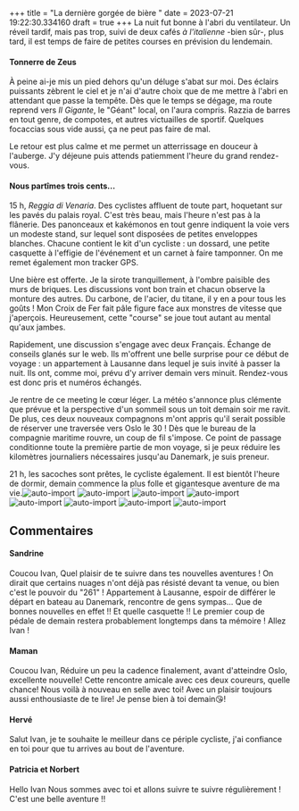 +++
title = "La dernière gorgée de bière "
date = 2023-07-21 19:22:30.334160
draft = true
+++
La nuit fut bonne à l'abri du ventilateur. Un réveil tardif, mais pas trop, suivi de deux cafés _à l'italienne_ -bien sûr-, plus tard, il est temps de faire de petites courses en prévision du lendemain.


#### Tonnerre de Zeus
À peine ai-je mis un pied dehors qu'un déluge s'abat sur moi. Des éclairs puissants zèbrent le ciel et je n'ai d'autre choix que de me mettre à l'abri en attendant que passe la tempête. Dès que le temps se dégage, ma route reprend vers _Il Gigante_, le "Géant" local, on l'aura compris. Razzia de barres en tout genre, de compotes, et autres victuailles de sportif. Quelques focaccias sous vide aussi, ça ne peut pas faire de mal. 


Le retour est plus calme et me permet un atterrissage en douceur à l'auberge. J'y déjeune puis attends patiemment l'heure du grand rendez-vous.


#### Nous partîmes trois cents...
15 h, _Reggia di Venaria_. Des cyclistes affluent de toute part, hoquetant sur les pavés du palais royal. C'est très beau, mais l'heure n'est pas à la flânerie. Des panonceaux et kakémonos en tout genre indiquent la voie vers un modeste stand, sur lequel sont disposées de petites enveloppes blanches. Chacune contient le kit d'un cycliste : un dossard, une petite casquette à l'effigie de l'événement et un carnet à faire tamponner. On me remet également mon tracker GPS.


Une bière est offerte. Je la sirote tranquillement, à l'ombre paisible des murs de briques. Les discussions vont bon train et chacun observe la monture des autres. Du carbone, de l'acier, du titane, il y en a pour tous les goûts ! Mon Croix de Fer fait pâle figure face aux monstres de vitesse que j'aperçois. Heureusement, cette "course" se joue tout autant au mental qu'aux jambes. 


Rapidement, une discussion s'engage avec deux Français. Échange de conseils glanés sur le web. Ils m'offrent une belle surprise pour ce début de voyage : un appartement à Lausanne dans lequel je suis invité à passer la nuit. Ils ont, comme moi, prévu d'y arriver demain vers minuit. Rendez-vous est donc pris et numéros échangés.


Je rentre de ce meeting le cœur léger. La météo s'annonce plus clémente que prévue et la perspective d'un sommeil sous un toit demain soir me ravit. De plus, ces deux nouveaux compagnons m'ont appris qu'il serait possible de réserver une traversée vers Oslo le 30 ! Dès que le bureau de la compagnie maritime rouvre, un coup de fil s'impose. Ce point de passage conditionne toute la première partie de mon voyage, si je peux réduire les kilomètres journaliers nécessaires jusqu'au Danemark, je suis preneur.


21 h, les sacoches sont prêtes, le cycliste également. Il est bientôt l'heure de dormir, demain commence la plus folle et gigantesque aventure de ma vie.![auto-import](https://thumbsnap.com/i/DEwqoVZV.jpg)
![auto-import](https://thumbsnap.com/i/DAZKD7gz.jpg)
![auto-import](https://thumbsnap.com/i/qnCHc85L.jpg)
![auto-import](https://thumbsnap.com/i/R9qQ3w8k.jpg)
![auto-import](https://thumbsnap.com/i/iRmENTkP.jpg)
![auto-import](https://thumbsnap.com/i/f1PLwjns.jpg)
![auto-import](https://thumbsnap.com/i/oASgQf8h.jpg)
![auto-import](https://thumbsnap.com/i/NiP9WKTk.jpg)
## Commentaires
#### Sandrine
Coucou Ivan,
Quel plaisir de te suivre dans tes nouvelles aventures ! 
On dirait que certains nuages n'ont déjà pas résisté devant ta venue, ou bien c'est le pouvoir du "261" !
Appartement à Lausanne, espoir de différer le départ en bateau au Danemark, rencontre de gens sympas... Que de bonnes nouvelles en effet !!
Et quelle casquette !!
Le premier coup de pédale de demain restera probablement longtemps dans ta mémoire !
Allez Ivan !
#### Maman
Coucou Ivan, 
Réduire un peu la cadence finalement, avant d'atteindre Oslo, excellente nouvelle! Cette rencontre amicale avec ces deux coureurs, quelle chance! 
Nous voilà à nouveau en selle avec toi! Avec un plaisir toujours aussi enthousiaste de te lire! Je pense bien à toi demain😘!
#### Hervé
Salut Ivan, je te souhaite le meilleur dans ce périple cycliste, j'ai confiance en toi pour que tu arrives au bout de l'aventure.
#### Patricia et Norbert
Hello Ivan
Nous sommes avec toi et allons suivre te suivre régulièrement !
C'est une belle aventure !!
